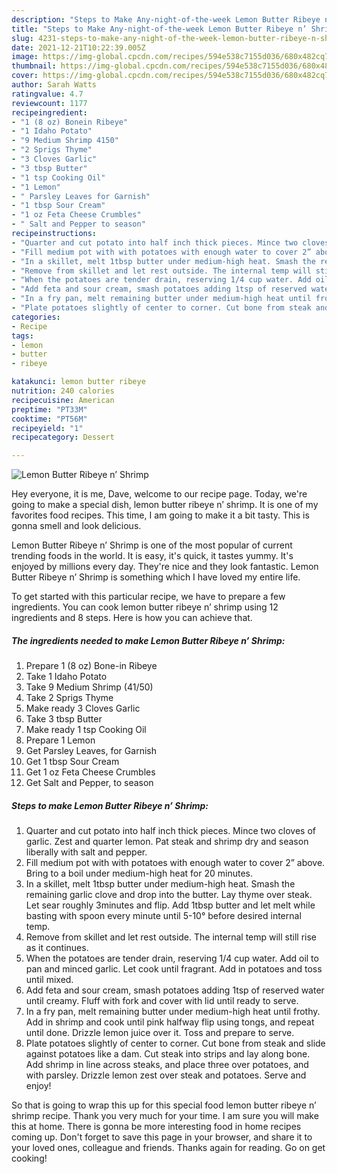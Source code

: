 ```yaml
---
description: "Steps to Make Any-night-of-the-week Lemon Butter Ribeye n’ Shrimp"
title: "Steps to Make Any-night-of-the-week Lemon Butter Ribeye n’ Shrimp"
slug: 4231-steps-to-make-any-night-of-the-week-lemon-butter-ribeye-n-shrimp
date: 2021-12-21T10:22:39.005Z
image: https://img-global.cpcdn.com/recipes/594e538c7155d036/680x482cq70/lemon-butter-ribeye-n-shrimp-recipe-main-photo.jpg
thumbnail: https://img-global.cpcdn.com/recipes/594e538c7155d036/680x482cq70/lemon-butter-ribeye-n-shrimp-recipe-main-photo.jpg
cover: https://img-global.cpcdn.com/recipes/594e538c7155d036/680x482cq70/lemon-butter-ribeye-n-shrimp-recipe-main-photo.jpg
author: Sarah Watts
ratingvalue: 4.7
reviewcount: 1177
recipeingredient:
- "1 (8 oz) Bonein Ribeye"
- "1 Idaho Potato"
- "9 Medium Shrimp 4150"
- "2 Sprigs Thyme"
- "3 Cloves Garlic"
- "3 tbsp Butter"
- "1 tsp Cooking Oil"
- "1 Lemon"
- " Parsley Leaves for Garnish"
- "1 tbsp Sour Cream"
- "1 oz Feta Cheese Crumbles"
- " Salt and Pepper to season"
recipeinstructions:
- "Quarter and cut potato into half inch thick pieces. Mince two cloves of garlic. Zest and quarter lemon. Pat steak and shrimp dry and season liberally with salt and pepper."
- "Fill medium pot with with potatoes with enough water to cover 2” above. Bring to a boil under medium-high heat for 20 minutes."
- "In a skillet, melt 1tbsp butter under medium-high heat. Smash the remaining garlic clove and drop into the butter. Lay thyme over steak. Let sear roughly 3minutes and flip. Add 1tbsp butter and let melt while basting with spoon every minute until 5-10° before desired internal temp."
- "Remove from skillet and let rest outside. The internal temp will still rise as it continues."
- "When the potatoes are tender drain, reserving 1/4 cup water. Add oil to pan and minced garlic. Let cook until fragrant. Add in potatoes and toss until mixed."
- "Add feta and sour cream, smash potatoes adding 1tsp of reserved water until creamy. Fluff with fork and cover with lid until ready to serve."
- "In a fry pan, melt remaining butter under medium-high heat until frothy. Add in shrimp and cook until pink halfway flip using tongs, and repeat until done. Drizzle lemon juice over it. Toss and prepare to serve."
- "Plate potatoes slightly of center to corner. Cut bone from steak and slide against potatoes like a dam. Cut steak into strips and lay along bone. Add shrimp in line across steaks, and place three over potatoes, and with parsley. Drizzle lemon zest over steak and potatoes. Serve and enjoy!"
categories:
- Recipe
tags:
- lemon
- butter
- ribeye

katakunci: lemon butter ribeye 
nutrition: 240 calories
recipecuisine: American
preptime: "PT33M"
cooktime: "PT56M"
recipeyield: "1"
recipecategory: Dessert

---
```



![Lemon Butter Ribeye n’ Shrimp](https://img-global.cpcdn.com/recipes/594e538c7155d036/680x482cq70/lemon-butter-ribeye-n-shrimp-recipe-main-photo.jpg)

Hey everyone, it is me, Dave, welcome to our recipe page. Today, we're going to make a special dish, lemon butter ribeye n’ shrimp. It is one of my favorites food recipes. This time, I am going to make it a bit tasty. This is gonna smell and look delicious.



Lemon Butter Ribeye n’ Shrimp is one of the most popular of current trending foods in the world. It is easy, it's quick, it tastes yummy. It's enjoyed by millions every day. They're nice and they look fantastic. Lemon Butter Ribeye n’ Shrimp is something which I have loved my entire life.


To get started with this particular recipe, we have to prepare a few ingredients. You can cook lemon butter ribeye n’ shrimp using 12 ingredients and 8 steps. Here is how you can achieve that.

<!--inarticleads1-->

##### The ingredients needed to make Lemon Butter Ribeye n’ Shrimp:

1. Prepare 1 (8 oz) Bone-in Ribeye
1. Take 1 Idaho Potato
1. Take 9 Medium Shrimp (41/50)
1. Take 2 Sprigs Thyme
1. Make ready 3 Cloves Garlic
1. Take 3 tbsp Butter
1. Make ready 1 tsp Cooking Oil
1. Prepare 1 Lemon
1. Get  Parsley Leaves, for Garnish
1. Get 1 tbsp Sour Cream
1. Get 1 oz Feta Cheese Crumbles
1. Get  Salt and Pepper, to season




<!--inarticleads2-->

##### Steps to make Lemon Butter Ribeye n’ Shrimp:

1. Quarter and cut potato into half inch thick pieces. Mince two cloves of garlic. Zest and quarter lemon. Pat steak and shrimp dry and season liberally with salt and pepper.
1. Fill medium pot with with potatoes with enough water to cover 2” above. Bring to a boil under medium-high heat for 20 minutes.
1. In a skillet, melt 1tbsp butter under medium-high heat. Smash the remaining garlic clove and drop into the butter. Lay thyme over steak. Let sear roughly 3minutes and flip. Add 1tbsp butter and let melt while basting with spoon every minute until 5-10° before desired internal temp.
1. Remove from skillet and let rest outside. The internal temp will still rise as it continues.
1. When the potatoes are tender drain, reserving 1/4 cup water. Add oil to pan and minced garlic. Let cook until fragrant. Add in potatoes and toss until mixed.
1. Add feta and sour cream, smash potatoes adding 1tsp of reserved water until creamy. Fluff with fork and cover with lid until ready to serve.
1. In a fry pan, melt remaining butter under medium-high heat until frothy. Add in shrimp and cook until pink halfway flip using tongs, and repeat until done. Drizzle lemon juice over it. Toss and prepare to serve.
1. Plate potatoes slightly of center to corner. Cut bone from steak and slide against potatoes like a dam. Cut steak into strips and lay along bone. Add shrimp in line across steaks, and place three over potatoes, and with parsley. Drizzle lemon zest over steak and potatoes. Serve and enjoy!




So that is going to wrap this up for this special food lemon butter ribeye n’ shrimp recipe. Thank you very much for your time. I am sure you will make this at home. There is gonna be more interesting food in home recipes coming up. Don't forget to save this page in your browser, and share it to your loved ones, colleague and friends. Thanks again for reading. Go on get cooking!
